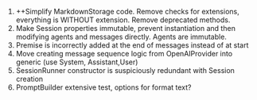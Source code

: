 1. ++Simplify MarkdownStorage code. Remove checks for extensions, everything is WITHOUT extension. Remove deprecated methods.
2. Make Session properties immutable, prevent instantiation and then modifying agents and messages directly. Agents are immutable.
3. Premise is incorrectly added at the end of messages instead of at start
4. Move creating message sequence logic from OpenAIProvider into generic (use System, Assistant,User)
5. SessionRunner constructor is suspiciously redundant with Session creation
6. PromptBuilder extensive test, options for format text?